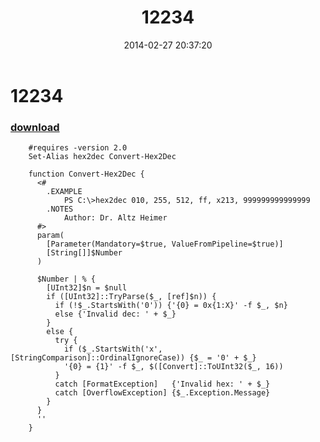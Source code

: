 ﻿---
pid:            4938
poster:         peterpan
title:          12234
date:           2014-02-27 20:37:20
format:         posh
parent:         0
parent:         0

---

# 12234

### [download](4938.ps1)



```posh
    #requires -version 2.0
    Set-Alias hex2dec Convert-Hex2Dec
     
    function Convert-Hex2Dec {
      <#
        .EXAMPLE
            PS C:\>hex2dec 010, 255, 512, ff, x213, 999999999999999
        .NOTES
            Author: Dr. Altz Heimer
      #>
      param(
        [Parameter(Mandatory=$true, ValueFromPipeline=$true)]
        [String[]]$Number
      )
     
      $Number | % {
        [UInt32]$n = $null
        if ([UInt32]::TryParse($_, [ref]$n)) {
          if (!$_.StartsWith('0')) {'{0} = 0x{1:X}' -f $_, $n}
          else {'Invalid dec: ' + $_}
        }
        else {
          try {
            if ($_.StartsWith('x', [StringComparison]::OrdinalIgnoreCase)) {$_ = '0' + $_}
            '{0} = {1}' -f $_, $([Convert]::ToUInt32($_, 16))
          }
          catch [FormatException]   {'Invalid hex: ' + $_}
          catch [OverflowException] {$_.Exception.Message}
        }
      }
      ''
    }

```
